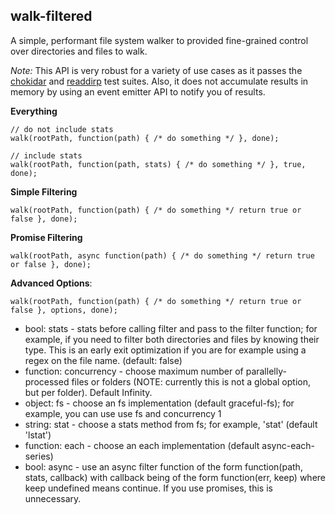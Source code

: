 walk-filtered
------------

A simple, performant file system walker to provided fine-grained control over directories and files to walk.

*Note:* This API is very robust for a variety of use cases as it passes the [chokidar](https://github.com/paulmillr/chokidar) and [readdirp](https://github.com/thlorenz/readdirp) test suites. Also, it does not accumulate results in memory by using an event emitter API to notify you of results.


**Everything**

```
// do not include stats
walk(rootPath, function(path) { /* do something */ }, done);

// include stats
walk(rootPath, function(path, stats) { /* do something */ }, true, done);
```

**Simple Filtering**

```
walk(rootPath, function(path) { /* do something */ return true or false }, done);
```

**Promise Filtering**

```
walk(rootPath, async function(path) { /* do something */ return true or false }, done);
```

**Advanced Options**:

```
walk(rootPath, function(path) { /* do something */ return true or false }, options, done);
```

- bool: stats - stats before calling filter and pass to the filter function; for example, if you need to filter both directories and files by knowing their type. This is an early exit optimization if you are for example using a regex on the file name. (default: false)
- function: concurrency - choose maximum number of parallelly-processed files or folders (NOTE: currently this is not a global option, but per folder). Default Infinity.
- object: fs - choose an fs implementation (default graceful-fs); for example, you can use use fs and concurrency 1
- string: stat - choose a stats method from fs; for example, 'stat' (default 'lstat')
- function: each - choose an each implementation (default async-each-series)
- bool: async - use an async filter function of the form function(path, stats, callback) with callback being of the form function(err, keep) where keep undefined means continue. If you use promises, this is unnecessary.
